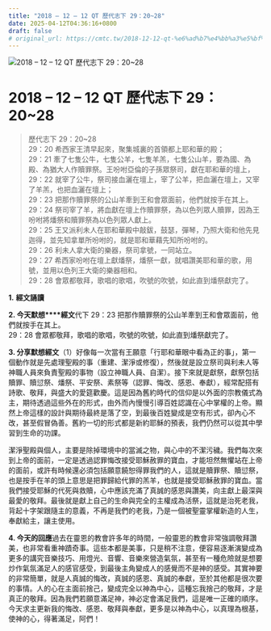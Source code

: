 ```yaml
---
title: "2018 – 12 – 12 QT 歷代志下 29：20~28"
date: 2025-04-12T04:36:16+0800
draft: false
# original_url: https://cmtc.tw/2018-12-12-qt-%e6%ad%b7%e4%bb%a3%e5%bf%97%e4%b8%8b-29%ef%bc%9a2028
---
```


![2018 – 12 – 12 QT 歷代志下 29：20\~28](/images/qt.jpg   "2018 – 12 – 12 QT 歷代志下 29：20\~28")

# 2018 – 12 – 12 QT 歷代志下 29：20\~28

> 歷代志下 29：20\~28  
> 29：20 希西家王清早起來，聚集城裏的首領都上耶和華的殿；  
> 29：21 牽了七隻公牛，七隻公羊，七隻羊羔，七隻公山羊，要為國、為殿、為猶大人作贖罪祭。王吩咐亞倫的子孫眾祭司，獻在耶和華的壇上，  
> 29：22 就宰了公牛，祭司接血灑在壇上，宰了公羊，把血灑在壇上，又宰了羊羔，也把血灑在壇上；  
> 29：23 把那作贖罪祭的公山羊牽到王和會眾面前，他們就按手在其上。  
> 29：24 祭司宰了羊，將血獻在壇上作贖罪祭，為以色列眾人贖罪，因為王吩咐將燔祭和贖罪祭為以色列眾人獻上。  
> 29：25 王又派利未人在耶和華殿中敲鈸，鼓瑟，彈琴，乃照大衛和他先見迦得，並先知拿單所吩咐的，就是耶和華藉先知所吩咐的。  
> 29：26 利未人拿大衛的樂器，祭司拿號，一同站立。  
> 29：27 希西家吩咐在壇上獻燔祭，燔祭一獻，就唱讚美耶和華的歌，用號，並用以色列王大衛的樂器相和。  
> 29：28 會眾都敬拜，歌唱的歌唱，吹號的吹號，如此直到燔祭獻完了。

**1.** **經文誦讀**

**2. 今天默想****經文**代下 29：23 把那作贖罪祭的公山羊牽到王和會眾面前，他們就按手在其上。  
29：28 會眾都敬拜，歌唱的歌唱，吹號的吹號，如此直到燔祭獻完了。

**3. 分享默想經文**（1）好像每一次當有王願意「行耶和華眼中看為正的事」，第一個動作就是先處理聖殿的事（重建、潔淨或修復），然後就是設立祭司與利未人等神職人員來負責聖殿的事物（設立神職人員、自潔）。接下來就是獻祭，獻祭包括贖罪、贖愆祭、燔祭、平安祭、素祭等（認罪、悔改、感恩、奉獻），經常配搭有詩歌、敬拜，與盛大的愛筵歡慶。這是因為舊約時代的信仰是以外面的宗教儀式為主，期待透過這些外在的形式，由外而內慢慢引導百姓認識在心中掌權的上帝。顯然上帝這樣的設計與期待最終是落了空，到最後百姓變成是空有形式，卻內心不改，甚至假冒偽善。舊約一切的形式都是新約耶穌的預表，我們仍然可以從其中學習到生命的功課。

潔淨聖殿與個人，主要是除掉環境中的當滅之物，與心中的不潔污穢。我們每次來到上帝的面前，一定是透過認罪悔改接受耶穌赦罪的寶血，才能坦然無懼站在上帝的面前，或許有時候還必須包括願意饒恕得罪我們的人，這就是贖罪祭、贖愆祭，也是按手在羊的頭上意思是把罪歸給代罪的羔羊，也就是接受耶穌赦罪的寶血。當我們接受耶穌的代死與救贖，心中應該充滿了真誠的感恩與讚美，向主獻上最深與最愛的敬拜。最後就是獻上自己的生命與完全的主權成為活祭，這就是治死老我，背起十字架跟隨主的意義，不再是我們的老我，乃是一個被聖靈掌權新造的人生，奉獻給主，讓主使用。

**4. 今天的回應**過去在靈恩的教會許多年的時間，一般靈恩的教會非常強調敬拜讚美，也非常看重神蹟奇事。這些本都是美事，只是稍不注意，便容易逐漸演變成為更多的講究音樂技巧、用燈光、音響、音樂來營造氣氛，甚至有一種危險就是想要炒作氣氛滿足人的感官感受，到最後主角變成人的感覺而不是神的感受。其實神要的非常簡單，就是人真誠的悔改，真誠的感恩、真誠的奉獻，至於其他都是很次要的事情。人的心在主面前捨己，變成完全以神為中心，這種忘我捨己的敬拜，才是真正的敬拜。因為我們若願意滿足神，神必定會滿足我們，這是唯一正確的順序。今天求主更新我的悔改、感恩、敬拜與奉獻，更多是以神為中心，以真理為根基，使神的心，得著滿足，阿們！